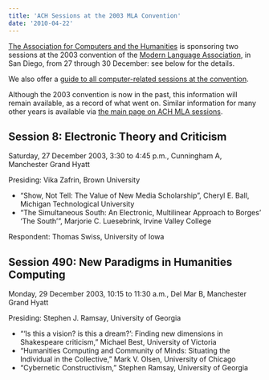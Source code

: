 ```yaml
---
title: 'ACH Sessions at the 2003 MLA Convention'
date: '2010-04-22'
---
```

[The Association for Computers and the Humanities](/) is sponsoring two sessions at the 2003 convention of the [Modern Language Association](http://www.mla.org/), in San Diego, from 27 through 30 December: see below for the details.

We also offer a [guide to all computer-related sessions at the convention](?q=node/60).

Although the 2003 convention is now in the past, this information will remain available, as a record of what went on. Similar information for many other years is available via [the main page on ACH MLA sessions](?q=node/25).

Session 8: Electronic Theory and Criticism
------------------------------------------

Saturday, 27 December 2003, 3:30 to 4:45 p.m., Cunningham A, Manchester Grand Hyatt

Presiding: Vika Zafrin, Brown University

- “Show, Not Tell: The Value of New Media Scholarship”, Cheryl E. Ball, Michigan Technological University
- “The Simultaneous South: An Electronic, Multilinear Approach to Borges’ ‘The South’”, Marjorie C. Luesebrink, Irvine Valley College

Respondent: Thomas Swiss, University of Iowa

Session 490: New Paradigms in Humanities Computing
--------------------------------------------------

Monday, 29 December 2003, 10:15 to 11:30 a.m., Del Mar B, Manchester Grand Hyatt

Presiding: Stephen J. Ramsay, University of Georgia

- “‘Is this a vision? is this a dream?’: Finding new dimensions in Shakespeare criticism,” Michael Best, University of Victoria
- “Humanities Computing and Community of Minds: Situating the Individual in the Collective,” Mark V. Olsen, University of Chicago
- “Cybernetic Constructivism,” Stephen Ramsay, University of Georgia

